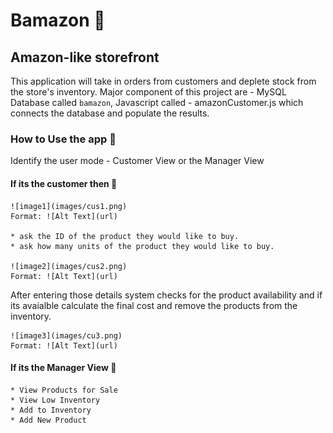 # Bamazon :dizzy:
## Amazon-like storefront ##

This application will take in orders from customers and deplete stock from the store's inventory. 
Major component of this project are - MySQL Database called `bamazon`, Javascript called - amazonCustomer.js which connects the database and populate the results.

### How to Use the app :running:

Identify the user mode - Customer View or the Manager View

#### If its the customer then :information_desk_person:

	![image1](images/cus1.png)
    Format: ![Alt Text](url)

    * ask the ID of the product they would like to buy.
    * ask how many units of the product they would like to buy.

	![image2](images/cus2.png)
    Format: ![Alt Text](url)

After entering those details system checks for the product availability and if its avaialble calculate the final cost and remove the    products from the inventory.
	
	![image3](images/cu3.png)
    Format: ![Alt Text](url)

    
#### If its the Manager View :japanese_goblin:
    * View Products for Sale
    * View Low Inventory
    * Add to Inventory
    * Add New Product





